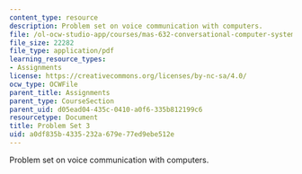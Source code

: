 ```yaml
---
content_type: resource
description: Problem set on voice communication with computers.
file: /ol-ocw-studio-app/courses/mas-632-conversational-computer-systems-fall-2008/a0df835b4335232a679e77ed9ebe512e_ps3.pdf
file_size: 22282
file_type: application/pdf
learning_resource_types:
- Assignments
license: https://creativecommons.org/licenses/by-nc-sa/4.0/
ocw_type: OCWFile
parent_title: Assignments
parent_type: CourseSection
parent_uid: d05ead04-435c-0410-a0f6-335b812199c6
resourcetype: Document
title: Problem Set 3
uid: a0df835b-4335-232a-679e-77ed9ebe512e
---
```

Problem set on voice communication with computers.